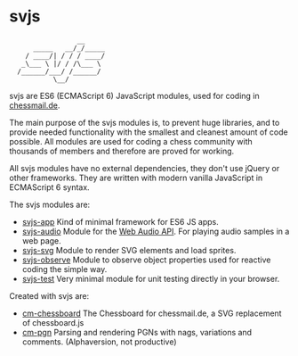 # svjs

```
                 __
      _____   __/_/_____
    / ____/| / / / ____/
   _\___ \ |/ / /\___ \
  /______/___/ /______/
           \__/      

```

svjs are ES6 (ECMAScript 6) JavaScript modules, used for coding in [chessmail.de](http://www.chessmail.de).

The main purpose of the svjs modules is, to prevent huge libraries, and to provide needed functionality with the smallest and 
cleanest amount of code possible. All modules are used for coding a chess community with thousands of members and therefore are proved for working.

All svjs modules have no external dependencies, they don't use jQuery or other frameworks. They are written with modern vanilla JavaScript in ECMAScript 6 syntax.

The svjs modules are:

- [svjs-app](https://github.com/shaack/svjs-app) Kind of minimal framework for ES6 JS apps.
- [svjs-audio](https://github.com/shaack/svjs-audio) Module for the [Web Audio API](https://developer.mozilla.org/de/docs/Web/API/Web_Audio_API). For playing audio samples in a web page.
- [svjs-svg](https://github.com/shaack/svjs-svg) Module to render SVG elements and load sprites.
- [svjs-observe](https://github.com/shaack/svjs-observe) Module to observe object properties used for reactive coding the simple way.
- [svjs-test](https://github.com/shaack/svjs-test) Very minimal module for unit testing directly in your browser.

Created with svjs are:

- [cm-chessboard](https://github.com/shaack/cm-chessboard) The Chessboard for chessmail.de, a SVG replacement of chessboard.js
- [cm-pgn](https://github.com/shaack/cm-pgn) Parsing and rendering PGNs with nags, variations and comments. (Alphaversion, not productive)
